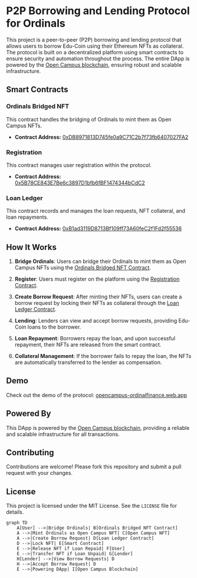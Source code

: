 # P2P Borrowing and Lending Protocol for Ordinals

This project is a peer-to-peer (P2P) borrowing and lending protocol that allows users to borrow Edu-Coin using their Ethereum NFTs as collateral. The protocol is built on a decentralized platform using smart contracts to ensure security and automation throughout the process. The entire DApp is powered by the [Open Campus blockchain](https://www.opencampus.xyz/), ensuring robust and scalable infrastructure.

## Smart Contracts

### Ordinals Bridged NFT
This contract handles the bridging of Ordinals to mint them as Open Campus NFTs.

- **Contract Address:** [0xDB8971813D745fe0a9C71C2b7f73fb6407027FA2](https://opencampus-codex.blockscout.com/address/0xDB8971813D745fe0a9C71C2b7f73fb6407027FA2?tab=contract)
  
### Registration
This contract manages user registration within the protocol.

- **Contract Address:** [0x5B78CE843E7Be6c3897D1bfb6fBF1474344bCdC2](https://opencampus-codex.blockscout.com/address/0x5B78CE843E7Be6c3897D1bfb6fBF1474344bCdC2?tab=contract)

### Loan Ledger
This contract records and manages the loan requests, NFT collateral, and loan repayments.

- **Contract Address:** [0xB1ad3119D8713Bf109ff73A60feC2f1Fd2f55536](https://opencampus-codex.blockscout.com/address/0xB1ad3119D8713Bf109ff73A60feC2f1Fd2f55536?tab=contract)

## How It Works

1. **Bridge Ordinals**: Users can bridge their Ordinals to mint them as Open Campus NFTs using the [Ordinals Bridged NFT Contract](https://opencampus-codex.blockscout.com/address/0xDB8971813D745fe0a9C71C2b7f73fb6407027FA2?tab=contract).

2. **Register**: Users must register on the platform using the [Registration Contract](https://opencampus-codex.blockscout.com/address/0x5B78CE843E7Be6c3897D1bfb6fBF1474344bCdC2?tab=contract).

3. **Create Borrow Request**: After minting their NFTs, users can create a borrow request by locking their NFTs as collateral through the [Loan Ledger Contract](https://opencampus-codex.blockscout.com/address/0xB1ad3119D8713Bf109ff73A60feC2f1Fd2f55536?tab=contract).

4. **Lending**: Lenders can view and accept borrow requests, providing Edu-Coin loans to the borrower.

5. **Loan Repayment**: Borrowers repay the loan, and upon successful repayment, their NFTs are released from the smart contract.

6. **Collateral Management**: If the borrower fails to repay the loan, the NFTs are automatically transferred to the lender as compensation.

## Demo

Check out the demo of the protocol: [opencampus-ordinalfinance.web.app](https://opencampus-ordinalfinance.web.app)

## Powered By

This DApp is powered by the [Open Campus blockchain](https://www.opencampus.xyz/), providing a reliable and scalable infrastructure for all transactions.

## Contributing

Contributions are welcome! Please fork this repository and submit a pull request with your changes.

## License

This project is licensed under the MIT License. See the `LICENSE` file for details.

```mermaid
graph TD
    A[User] -->|Bridge Ordinals| B[Ordinals Bridged NFT Contract]
    A -->|Mint Ordinals as Open Campus NFT| C[Open Campus NFT]
    A -->|Create Borrow Request| D[Loan Ledger Contract]
    D -->|Lock NFT| E[Smart Contract]
    E -->|Release NFT if Loan Repaid| F[User]
    E -->|Transfer NFT if Loan Unpaid| G[Lender]
    H[Lender] -->|View Borrow Requests| D
    H -->|Accept Borrow Request| D
    E -->|Powering DApp| I[Open Campus Blockchain]

